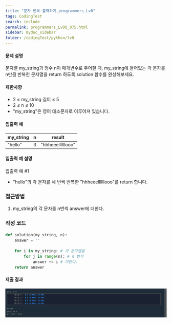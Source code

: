 ```yaml
---
title: "문자 반복 출력하기_programmers_Lv0"
tags: CodingTest
search: include
permalink: programmers_Lv00_075.html
sidebar: mydoc_sidebar
folder: /codingTest/python/lv0
---
```



#### 문제 설명 <br>

문자열 my_string과 정수 n이 매개변수로 주어질 때, my_string에 들어있는 각 문자를 n만큼 반복한 문자열을 return 하도록 solution 함수를 완성해보세요.

#### 제한사항 <br>

- 2 ≤ my_string 길이 ≤ 5
- 2 ≤ n ≤ 10
- "my_string"은 영어 대소문자로 이루어져 있습니다.

#### 입출력 예 <br>
  
my_string|	n|	result
---|---|---
"hello"|	3|	"hhheeellllllooo"

#### 입출력 예 설명 <br>

입출력 예 #1
- "hello"의 각 문자를 세 번씩 반복한 "hhheeellllllooo"를 return 합니다.

### 접근방법 <br>

1. my_string의 각 문자를 n번씩 answer에 더한다.

### 작성 코드 <br>

```python
def solution(my_string, n):
    answer = ''
    
    for i in my_string: # 각 문자열을
        for j in range(n): # n 번씩
            answer += i # 더한다.
    return answer
```

#### 제출 결과

![제출 결과](\images\programmers_Lv00_075.png)





